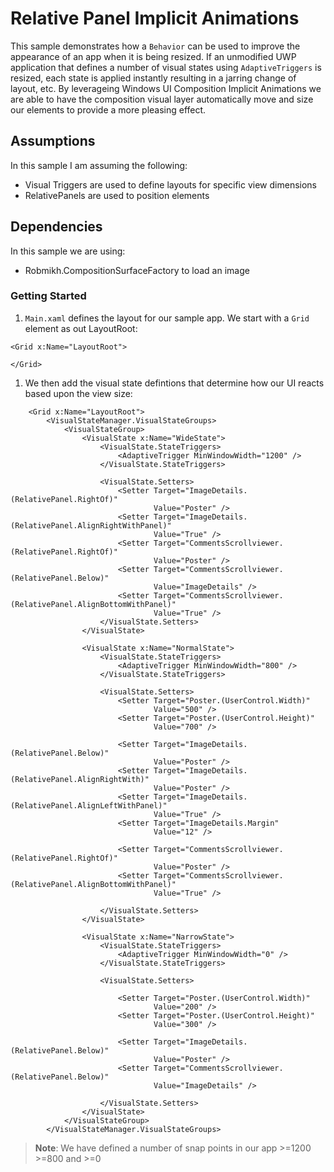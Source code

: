# Relative Panel Implicit Animations #

This sample demonstrates how a `Behavior` can be used to improve the appearance of an app when it is being resized. If an unmodified UWP application that defines a number of visual states using `AdaptiveTriggers` is resized, each state is applied instantly resulting in a jarring change of layout, etc. By leverageing Windows UI Composition Implicit Animations we are able to have the composition visual layer automatically move and size our elements to provide a more pleasing effect.

## Assumptions ##
In this sample I am assuming the following:

* Visual Triggers are used to define layouts for specific view dimensions
* RelativePanels are used to position elements

## Dependencies
In this sample we are using:

* Robmikh.CompositionSurfaceFactory to load an image

### Getting Started ###
1. `Main.xaml` defines the layout for our sample app. We start with a `Grid` element as out LayoutRoot:

```xaml
<Grid x:Name="LayoutRoot">

</Grid>
```

1. We then add the visual state defintions that determine how our UI reacts based upon the view size:

```xaml
    <Grid x:Name="LayoutRoot">
        <VisualStateManager.VisualStateGroups>
            <VisualStateGroup>
                <VisualState x:Name="WideState">
                    <VisualState.StateTriggers>
                        <AdaptiveTrigger MinWindowWidth="1200" />
                    </VisualState.StateTriggers>

                    <VisualState.Setters>
                        <Setter Target="ImageDetails.(RelativePanel.RightOf)"
                                Value="Poster" />
                        <Setter Target="ImageDetails.(RelativePanel.AlignRightWithPanel)"
                                Value="True" />
                        <Setter Target="CommentsScrollviewer.(RelativePanel.RightOf)"
                                Value="Poster" />
                        <Setter Target="CommentsScrollviewer.(RelativePanel.Below)"
                                Value="ImageDetails" />
                        <Setter Target="CommentsScrollviewer.(RelativePanel.AlignBottomWithPanel)"
                                Value="True" />
                    </VisualState.Setters>
                </VisualState>

                <VisualState x:Name="NormalState">
                    <VisualState.StateTriggers>
                        <AdaptiveTrigger MinWindowWidth="800" />
                    </VisualState.StateTriggers>

                    <VisualState.Setters>
                        <Setter Target="Poster.(UserControl.Width)"
                                Value="500" />
                        <Setter Target="Poster.(UserControl.Height)"
                                Value="700" />

                        <Setter Target="ImageDetails.(RelativePanel.Below)"
                                Value="Poster" />
                        <Setter Target="ImageDetails.(RelativePanel.AlignRightWith)"
                                Value="Poster" />
                        <Setter Target="ImageDetails.(RelativePanel.AlignLeftWithPanel)"
                                Value="True" />
                        <Setter Target="ImageDetails.Margin"
                                Value="12" />

                        <Setter Target="CommentsScrollviewer.(RelativePanel.RightOf)"
                                Value="Poster" />
                        <Setter Target="CommentsScrollviewer.(RelativePanel.AlignBottomWithPanel)"
                                Value="True" />

                    </VisualState.Setters>
                </VisualState>

                <VisualState x:Name="NarrowState">
                    <VisualState.StateTriggers>
                        <AdaptiveTrigger MinWindowWidth="0" />
                    </VisualState.StateTriggers>

                    <VisualState.Setters>

                        <Setter Target="Poster.(UserControl.Width)"
                                Value="200" />
                        <Setter Target="Poster.(UserControl.Height)"
                                Value="300" />

                        <Setter Target="ImageDetails.(RelativePanel.Below)"
                                Value="Poster" />
                        <Setter Target="CommentsScrollviewer.(RelativePanel.Below)"
                                Value="ImageDetails" />

                    </VisualState.Setters>
                </VisualState>
            </VisualStateGroup>
        </VisualStateManager.VisualStateGroups>

```
> **Note**: We have defined a number of snap points in our app >=1200 >=800 and >=0
